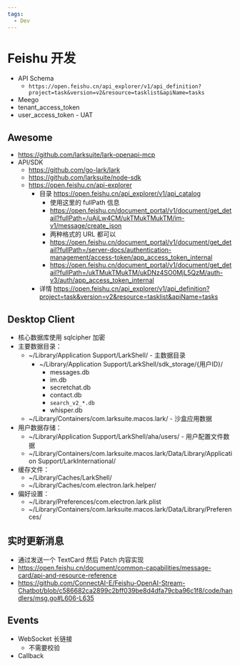 ```yaml
---
tags:
  - Dev
---
```


# Feishu 开发

- API Schema
  - `https://open.feishu.cn/api_explorer/v1/api_definition?project=task&version=v2&resource=tasklist&apiName=tasks`
- Meego
- tenant_access_token
- user_access_token - UAT

## Awesome

- https://github.com/larksuite/lark-openapi-mcp
- API/SDK
  - https://github.com/go-lark/lark
  - https://github.com/larksuite/node-sdk
  - https://open.feishu.cn/api-explorer
    - 目录 https://open.feishu.cn/api_explorer/v1/api_catalog
      - 使用这里的 fullPath 信息
      - https://open.feishu.cn/document_portal/v1/document/get_detail?fullPath=/uAjLw4CM/ukTMukTMukTM/im-v1/message/create_json
      - 两种格式的 URL 都可以
      - https://open.feishu.cn/document_portal/v1/document/get_detail?fullPath=/server-docs/authentication-management/access-token/app_access_token_internal
      - https://open.feishu.cn/document_portal/v1/document/get_detail?fullPath=/ukTMukTMukTM/ukDNz4SO0MjL5QzM/auth-v3/auth/app_access_token_internal
    - 详情 https://open.feishu.cn/api_explorer/v1/api_definition?project=task&version=v2&resource=tasklist&apiName=tasks

## Desktop Client

- 核心数据库使用 sqlcipher 加密
- 主要数据目录：
  - ~/Library/Application Support/LarkShell/ - 主数据目录
    - ~/Library/Application Support/LarkShell/sdk_storage/{用户ID}/
      - messages.db
      - im.db
      - secretchat.db
      - contact.db
      - `search_v2_*.db`
      - whisper.db
  - ~/Library/Containers/com.larksuite.macos.lark/ - 沙盒应用数据
- 用户数据存储：
  - ~/Library/Application Support/LarkShell/aha/users/ - 用户配置文件数据
  - ~/Library/Containers/com.larksuite.macos.lark/Data/Library/Application Support/LarkInternational/
- 缓存文件：
  - ~/Library/Caches/LarkShell/
  - ~/Library/Caches/com.electron.lark.helper/
- 偏好设置：
  - ~/Library/Preferences/com.electron.lark.plist
  - ~/Library/Containers/com.larksuite.macos.lark/Data/Library/Preferences/

## 实时更新消息

- 通过发送一个 TextCard 然后 Patch 内容实现
- https://open.feishu.cn/document/common-capabilities/message-card/api-and-resource-reference
- https://github.com/ConnectAI-E/Feishu-OpenAI-Stream-Chatbot/blob/c586682ca2899c2bff039be8d4dfa79cba96c1f8/code/handlers/msg.go#L606-L635

## Events

- WebSocket 长链接
  - 不需要校验
- Callback
